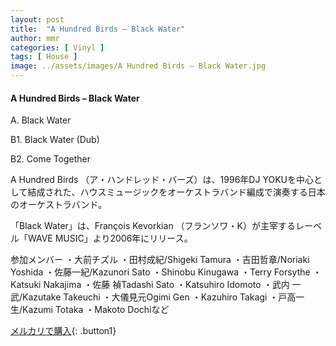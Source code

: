 ```yaml
---
layout: post
title:  "A Hundred Birds – Black Water"
author: mmr
categories: [ Vinyl ]
tags: [ House ]
image: ../assets/images/A Hundred Birds – Black Water.jpg
---
```


#### A Hundred Birds – Black Water

A. Black Water

B1. Black Water (Dub)

B2. Come Together

A Hundred Birds （ア・ハンドレッド・バーズ）は、1996年DJ YOKUを中心として結成された、ハウスミュージックをオーケストラバンド編成で演奏する日本のオーケストラバンド。

 「Black Water」は、François Kevorkian （フランソワ・K）が主宰するレーベル「WAVE MUSIC」より2006年にリリース。

参加メンバー
・大前チズル
・田村成紀/Shigeki Tamura
・吉田哲章/Noriaki Yoshida
・佐藤一紀/Kazunori Sato
・Shinobu Kinugawa
・Terry Forsythe
・Katsuki Nakajima
・佐藤 禎Tadashi Sato
・Katsuhiro Idomoto
・武内 一武/Kazutake Takeuchi
・大儀見元Ogimi Gen
・Kazuhiro Takagi
・戸高一生/Kazumi Totaka 
・Makoto Dochiなど

[メルカリで購入](https://jp.mercari.com/item/m79986597916){: .button1}

